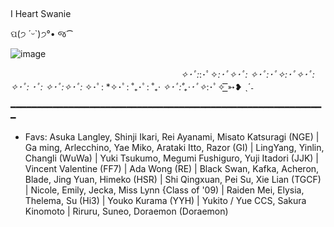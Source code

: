 ## 


 I Heart Swanie  
 
ପ(੭ ´ᵕ`)੭°• જ⁀

![image](https://github.com/IHeartSwanie/IHeartSwanie/assets/170365983/0a720eff-0dec-4dba-a6ea-f12634a5c343)


ᅠ ᅠᅠᅠ ᅠᅠᅠ ᅠᅠᅠ ᅠᅠᅠ ᅠᅠᅠ ᅠᅠᅠ    *✧･ﾟ:*:･ﾟ✧*:･ﾟ✧･ﾟ: *✧･ﾟ:･ﾟ✧*:･ﾟ✧･ﾟ: *✧･ﾟ:* ･ﾟ: *✧･ﾟ:*✧･ﾟ:* ✧･ﾟ: *✧･ﾟ: ˚₊･ﾟ: ˚₊· *✧･ﾟ:˚₊·･ﾟ✧*:･ﾟ✧  ͟͟͞͞➳❥ ˎˊ˗









━━━━━━━━━━━━━━━━━━━━━━━━━━━━━━━━━━━━━━━━━━━━━━━━━━━━━━━━━━━━

- Favs: Asuka Langley, Shinji Ikari, Rei Ayanami, Misato Katsuragi (NGE) | Ga ming, Arlecchino, Yae Miko, Arataki Itto, Razor (GI) | LingYang, Yinlin, Changli  (WuWa) | Yuki Tsukumo, Megumi Fushiguro, Yuji Itadori (JJK) | Vincent Valentine (FF7) | Ada Wong (RE) | Black Swan, Kafka, Acheron, Blade, Jing Yuan, Himeko  (HSR) | Shi Qingxuan, Pei Su, Xie Lian (TGCF) | Nicole, Emily, Jecka, Miss Lynn {Class of '09) | Raiden Mei, Elysia, Thelema, Su (Hi3) | Youko Kurama (YYH) | Yukito / Yue CCS, Sakura Kinomoto | Riruru, Suneo, Doraemon (Doraemon)
